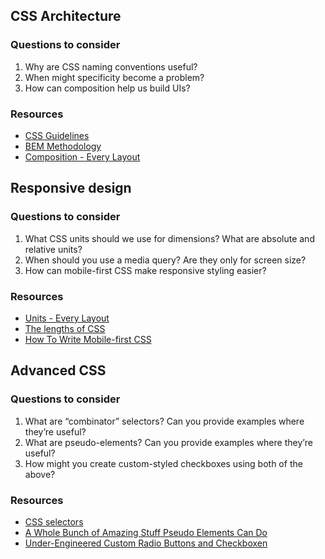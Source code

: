 ## CSS Architecture

### Questions to consider

1. Why are CSS naming conventions useful?
1. When might specificity become a problem?
1. How can composition help us build UIs?

### Resources

- [CSS Guidelines](https://cssguidelin.es/)
- [BEM Methodology](http://getbem.com/introduction/)
- [Composition - Every Layout](https://every-layout.dev/rudiments/composition/)

## Responsive design

### Questions to consider

1. What CSS units should we use for dimensions? What are absolute and relative units?
1. When should you use a media query? Are they only for screen size?
1. How can mobile-first CSS make responsive styling easier?

### Resources

- [Units - Every Layout](https://every-layout.dev/rudiments/units/)
- [The lengths of CSS](https://css-tricks.com/the-lengths-of-css/)
- [How To Write Mobile-first CSS](https://zellwk.com/blog/how-to-write-mobile-first-css/)

## Advanced CSS

### Questions to consider

1. What are “combinator” selectors? Can you provide examples where they’re useful?
1. What are pseudo-elements? Can you provide examples where they’re useful?
1. How might you create custom-styled checkboxes using both of the above?

### Resources

- [CSS selectors](https://developer.mozilla.org/en-US/docs/Web/CSS/CSS_Selectors)
- [A Whole Bunch of Amazing Stuff Pseudo Elements Can Do](https://css-tricks.com/pseudo-element-roundup/)
- [Under-Engineered Custom Radio Buttons and Checkboxen](https://adrianroselli.com/2017/05/under-engineered-custom-radio-buttons-and-checkboxen.html)
